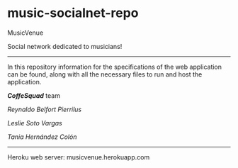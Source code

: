 # music-socialnet-repo

MusicVenue

Social network dedicated to musicians!

----------

In this repository information for the specifications of the web application can be found, along with all the necessary files to run and host the application.

***CoffeSquad*** team

*Reynaldo Belfort Pierrilus*

*Leslie Soto Vargas*

*Tania Hernández Colón*

----------

Heroku web server: musicvenue.herokuapp.com

